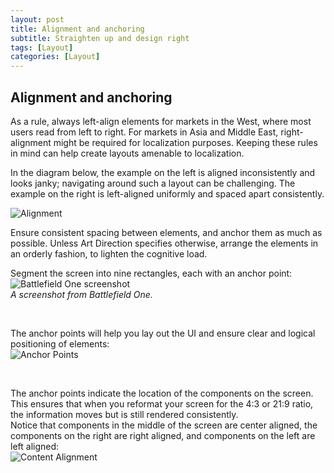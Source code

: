 ```yaml
---
layout: post
title: Alignment and anchoring
subtitle: Straighten up and design right
tags: [Layout]
categories: [Layout]
---
```


## Alignment and anchoring
As a rule, always left-align elements for markets in the West, where most users read from left to right. For markets in Asia and Middle East, right-alignment might be required for localization purposes. Keeping these rules in mind can help create layouts amenable to localization.

In the diagram below, the example on the left is aligned inconsistently and looks janky; navigating around such a layout can be challenging. The example on the right is left-aligned uniformly and spaced apart consistently. 

![Alignment](/privatebebo/img/Left_Alignment.png)  

Ensure consistent spacing between elements, and anchor them as much as possible. Unless Art Direction specifies otherwise, arrange the elements in an orderly fashion, to lighten the cognitive load. 

Segment the screen into nine rectangles, each with an anchor point:  
![Battlefield One screenshot](/privatebebo/img/Battlefield_screenshot.jpg)  
_A screenshot from Battlefield One._

<br>

The anchor points will help you lay out the UI and ensure clear and logical positioning of elements:  
![Anchor Points](/privatebebo/img/Battlefield_anchorpoint.jpg)  

<br>

The anchor points indicate the location of the components on the screen. This ensures that when you reformat your screen for the 4:3 or 21:9 ratio, the information moves but is still rendered consistently.  
Notice that components in the middle of the screen are center aligned, the components on the right are right aligned, and components on the left are left aligned:  
![Content Alignment](/privatebebo/img/Battlefield_alignment.jpg)  

<br> 
